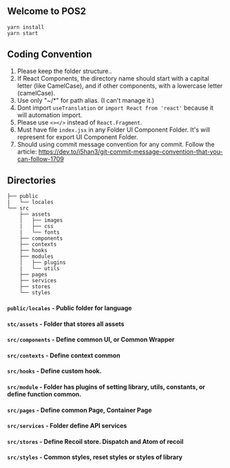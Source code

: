 ## Welcome to POS2

```
yarn install
yarn start
```


## Coding Convention
1. Please keep the folder structure..
2. If React Components, the directory name should start with a capital letter (like CamelCase), and if other components, with a lowercase letter (camelCase).
3. Use only "~/*" for path alias. (I can't manage it.)
4. Dont import `useTranslation` or `import React from 'react'` because it will automation import.
5. Please use `<></>` instead of `React.Fragment`.
6. Must have file `index.jsx` in any Folder  UI Component Folder. It's will represent for export  UI Component Folder.
7. Should using commit message convention for any commit. Follow the article: https://dev.to/i5han3/git-commit-message-convention-that-you-can-follow-1709


## Directories

```
├── public
|   └── locales
└── src
    ├── assets
    │   ├── images
    |   ├── css
    |   └── fonts
    ├── components
    ├── contexts
    ├── hooks
    ├── modules
    │   ├── plugins
    |   └── utils
    ├── pages
    ├── services
    ├── stores
    └── styles

```

#### `public/locales` - Public folder for language

#### `stc/assets` - Folder that stores all assets
#### `src/components` - Define common UI, or Common Wrapper

#### `src/contexts` - Define context common
#### `src/hooks` - Define custom hook.

#### `src/module` - Folder has plugins of setting library, utils, constants, or define function common.
#### `src/pages` - Define common Page, Container Page

#### `src/services` - Folder define API services

#### `src/stores` - Define Recoil store. Dispatch and Atom of recoil
#### `src/styles` - Common styles, reset styles or styles of library
